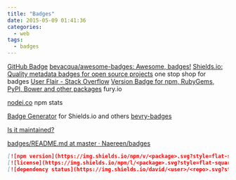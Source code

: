 ```yaml
---
title: "Badges"
date: 2015-05-09 01:41:36
categories:
  - web
tags:
  - badges
---
```


[GitHub Badge](http://githubbadge.appspot.com/)
[bevacqua/awesome-badges: Awesome, badges!](https://github.com/bevacqua/awesome-badges)
[Shields.io: Quality metadata badges for open source projects](http://shields.io/) one stop shop for badges
[User Flair - Stack Overflow](http://stackoverflow.com/users/flair)
[Version Badge for npm, RubyGems, PyPI, Bower and other packages](http://badge.fury.io/) fury.io

[nodei.co](https://nodei.co/) npm stats

[Badge Generator](http://badges.amercier.com/) for Shields.io and others
[bevry-badges](https://github.com/bevry/badges)

[Is it maintained?](http://isitmaintained.com/)

[badges/README.md at master · Naereen/badges](https://github.com/Naereen/badges/blob/master/README.md)

```markdown
[![npm version](https://img.shields.io/npm/v/<package>.svg?style=flat-square)](https://www.npmjs.com/<package>)
[![license](https://img.shields.io/npm/l/<package>.svg?style=flat-square)](https://www.npmjs.com/<package>)
[![dependency status](https://img.shields.io/david/<user>/<repo>.svg?style=flat-square)](https://david-dm.org/<user>/<repo>)
```
